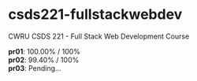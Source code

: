 # csds221-fullstackwebdev
CWRU CSDS 221 - Full Stack Web Development Course

**pr01**: 100.00% / 100% <br>
**pr02**: 99.40% / 100% <br>
**pr03**: Pending...

